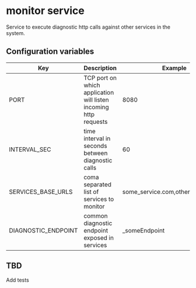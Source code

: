 # monitor service
Service to execute diagnostic http calls against other services in the system.

## Configuration variables
|Key|Description|Example|Mandatory|
|---|---|---|---|
|PORT|TCP port on which application will listen incoming http requests|8080|Yes
|INTERVAL_SEC|time interval in seconds between diagnostic calls|60|Yes
|SERVICES_BASE_URLS|coma separated list of services to monitor|some_service.com,other_service.com|Yes
|DIAGNOSTIC_ENDPOINT|common diagnostic endpoint exposed in services|_someEndpoint|Yes

## TBD
Add tests